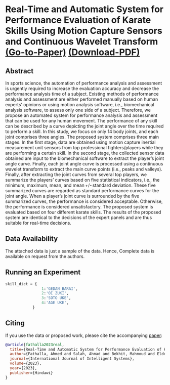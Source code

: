 # Real-Time and Automatic System for Performance Evaluation of Karate Skills Using Motion Capture Sensors and Continuous Wavelet Transform  [(Go-to-Paper)](https://www.hindawi.com/journals/ijis/2023/1561942/]) [(Download-PDF)](https://downloads.hindawi.com/journals/ijis/2023/1561942.pdf?_gl=1*18oyxsq*_ga*MjAxNDU4NTA4NC4xNjgyMDAzODQ1*_ga_NF5QFMJT5V*MTY5MDIwNzU2OC4zNi4wLjE2OTAyMDc1NjguNjAuMC4w&_ga=2.252680718.627411302.1690094326-2014585084.1682003845)

## Abstract
In sports science, the automation of performance analysis and assessment is urgently required to increase the evaluation accuracy and decrease the performance analysis time of a subject. Existing methods of performance analysis and assessment are either performed manually based on human experts’ opinions or using motion analysis software, i.e., biomechanical analysis software, to assess only one side of a subject. Therefore, we propose an automated system for performance analysis and assessment that can be used for any human movement. The performance of any skill can be described by a curve depicting the joint angle over the time required to perform a skill. In this study, we focus on only 14 body joints, and each joint comprises three angles. The proposed system comprises three main stages. In the first stage, data are obtained using motion capture inertial measurement unit sensors from top professional fighters/players while they are performing a certain skill. In the second stage, the collected sensor data obtained are input to the biomechanical software to extract the player’s joint angle curve. Finally, each joint angle curve is processed using a continuous wavelet transform to extract the main curve points (i.e., peaks and valleys). Finally, after extracting the joint curves from several top players, we summarize the players’ curves based on five statistical indicators, i.e., the minimum, maximum, mean, and mean +/- standard deviation. These five summarized curves are regarded as standard performance curves for the joint angle. When a player’s joint curve is surrounded by the five summarized curves, the performance is considered acceptable. Otherwise, the performance is considered unsatisfactory. The proposed system is evaluated based on four different karate skills. The results of the proposed system are identical to the decisions of the expert panels and are thus suitable for real-time decisions.

## Data Availability
The attached data is just a sample of the data. Hence, Complete data is available on request from the authors.


## Running an Experiment
```python
skill_dict = {
                1:'GEDAN BARAI',
                2:'OI ZUKI',
                3:'SOTO UKE',
                4:'AGE UKE',
            }
```

## Citing

If you use the data or proposed work, please cite the accompanying [paper]:

```bibtex
@article{fathalla2023real,
  title={Real-Time and Automatic System for Performance Evaluation of Karate Skills Using Motion Capture Sensors and Continuous Wavelet Transform},
  author={Fathalla, Ahmed and Salah, Ahmad and Bekhit, Mahmoud and Eldesouky, Esraa and Talha, Ahmed and Zenhom, Abdalla and Ali, Ahmed and others},
  journal={International Journal of Intelligent Systems},
  volume={2023},
  year={2023},
  publisher={Hindawi}
}
```
[paper]: https://www.hindawi.com/journals/ijis/2023/1561942/
